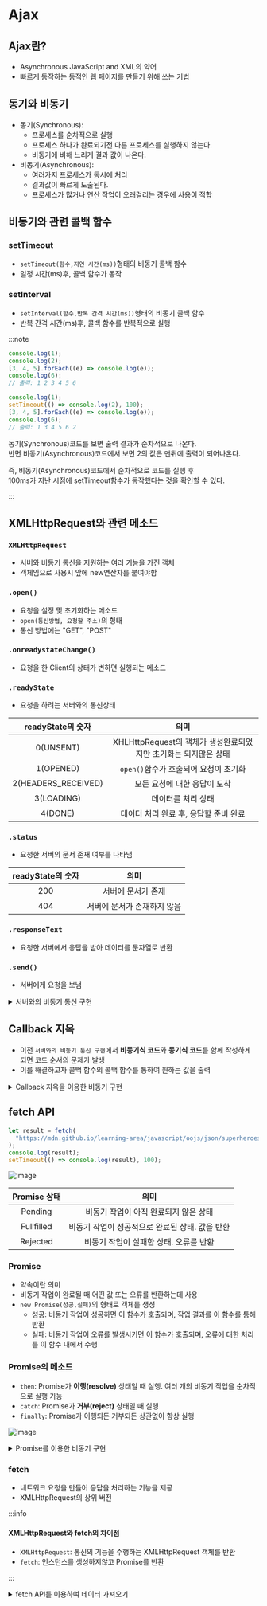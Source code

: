 # Ajax

## Ajax란?

- Asynchronous JavaScript and XML의 약어
- 빠르게 동작하는 동적인 웹 페이지를 만들기 위해 쓰는 기법

## 동기와 비동기

- 동기(Synchronous):
  - 프로세스를 순차적으로 실행
  - 프로세스 하나가 완료되기전 다른 프로세스를 실행하지 않는다.
  - 비동기에 비해 느리게 결과 값이 나온다.
- 비동기(Asynchronous):
  - 여러가지 프로세스가 동시에 처리
  - 결과값이 빠르게 도출된다.
  - 프로세스가 많거나 연산 작업이 오래걸리는 경우에 사용이 적합

## 비동기와 관련 콜백 함수

### setTimeout

- `setTimeout(함수,지연 시간(ms))`형태의 비동기 콜백 함수
- 일정 시간(ms)후, 콜백 함수가 동작

### setInterval

- `setInterval(함수,반복 간격 시간(ms))`형태의 비동기 콜백 함수
- 반복 간격 시간(ms)후, 콜백 함수를 반복적으로 실행

:::note

```js title="동기(Synchronous)"
console.log(1);
console.log(2);
[3, 4, 5].forEach((e) => console.log(e));
console.log(6);
// 출력: 1 2 3 4 5 6
```

```js title="비동기(Asynchronous)"
console.log(1);
setTimeout(() => console.log(2), 100);
[3, 4, 5].forEach((e) => console.log(e));
console.log(6);
// 출력: 1 3 4 5 6 2
```

동기(Synchronous)코드를 보면 출력 결과가 순차적으로 나온다.<br/>
반면 비동기(Asynchronous)코드에서 보면 2의 값은 맨뒤에 출력이 되어나온다.<br/>

즉, 비동기(Asynchronous)코드에서 순차적으로 코드를 실행 후<br/>
100ms가 지난 시점에 setTimeout함수가 동작했다는 것을 확인할 수 있다.

:::

## XMLHttpRequest와 관련 메소드

### `XMLHttpRequest`

- 서버와 비동기 통신을 지원하는 여러 기능을 가진 객체
- 객체임으로 사용시 앞에 new연산자를 붙여야함

### `.open()`

- 요청을 설정 및 초기화하는 메소드
- `open(통신방법, 요청할 주소)`의 형태
- 통신 방법에는 "GET", "POST"

### `.onreadystateChange()`

- 요청을 한 Client의 상태가 변하면 실행되는 메소드

### `.readyState`

- 요청을 하려는 서버와의 통신상태

|  readyState의 숫자  |                              의미                               |
| :-----------------: | :-------------------------------------------------------------: |
|      0(UNSENT)      | XHLHttpRequest의 객체가 생성완료되었지만 초기화는 되지않은 상태 |
|      1(OPENED)      |              `open()`함수가 호출되어 요청이 초기화              |
| 2(HEADERS_RECEIVED) |                  모든 요청에 대한 응답이 도착                   |
|     3(LOADING)      |                       데이터를 처리 상태                        |
|       4(DONE)       |              데이터 처리 완료 후, 응답할 준비 완료              |

### `.status`

- 요청한 서버의 문서 존재 여부를 나타냄

| readyState의 숫자 |            의미             |
| :---------------: | :-------------------------: |
|        200        |     서버에 문서가 존재      |
|        404        | 서버에 문서가 존재하지 않음 |

### `.responseText`

- 요청한 서버에서 응답을 받아 데이터를 문자열로 반환

### `.send()`

- 서버에게 요청을 보냄

<details>
<summary>서버와의 비동기 통신 구현</summary>
<div markdown="1">

```txt title="Hello.txt"
Hello World!!!!
```

```js title="비동기 통신"
let received_data = "";

function request() {
  const requestObj = new XMLHttpRequest(); //통신 객체 생성
  requestObj.open("GET", "Hello.txt"); // GET방식, Hello.txt주소
  requestObj.onreadystatechange = () => {
    // 상태 변화 감지
    if (requestObj.readyState === 4) {
      // 데이터 전송 준비가 완료 되었을 경우
      if (requestObj.status === 200) {
        // 서버의 데이터 존재여부 확인
        received_data = requestObj.responseText; // 데이터를 받아옴
        console.log(received); // "Hello World!!!!"
      }
    }
  };
  requestObj.send(); // 서버에게 데이터 전송
}

request();
console.log(received_data); // ""
```

코드를 실행해보면 빈 문자열이 출력된다.<br/>
이유는 **비동기 처리** 때문이다.<br/>
즉, request()함수는 console.log(received_data)가 출력된 이후 동작을 하기 때문에 빈 문자열을 출력한 것이다.

</div>
</details>

## Callback 지옥

- 이전 `서버와의 비동기 통신 구현`에서 **비동기식 코드**와 **동기식 코드**를 함께 작성하게 되면 코드 순서의 문제가 발생
- 이를 해결하고자 콜백 함수의 콜백 함수를 통하여 원하는 값을 출력

<details>
<summary>Callback 지옥을 이용한 비동기 구현</summary>
<div markdown="1">

```json title="users.json"
{
  "user": [
    {
      "userName": "JJamVa",
      "password": "1234"
    },
    {
      "userName": "Hello",
      "password": "World"
    }
  ]
}
```

```json title="greetings.json"
{
  "greetings": [
    {
      "userName": "JJamVa",
      "greetings": "안녕하세요!"
    }
  ]
}
```

```js title="Callback 지옥"
"use strict";
class UserStorage {
  searchUser(userName, password, onSuccess, onError) {
    // 유저 조회
    const requestObj = new XMLHttpRequest();
    requestObj.open("GET", "users.json"); //users.json에게 접근 설정
    requestObj.onreadystatechange = () => {
      if (requestObj.readyState === 4 && requestObj.status === 200) {
        const result = JSON.parse(requestObj.responseText).user.find(
          (item) => item.userName === userName && item.password === password
        );
        result ? onSuccess(userName) : onError(new Error("not found user"));
      }
    };
    requestObj.send();
  }

  userGreeting(user, onSuccess, onError) {
    // 인사 실행 함수
    const requestObj = new XMLHttpRequest();
    requestObj.open("GET", "greetings.json"); //greeting.json에 접근 설정
    requestObj.onreadystatechange = () => {
      if (requestObj.readyState === 4 && requestObj.status === 200) {
        const result = JSON.parse(requestObj.responseText).greetings.find(
          (item) => item.userName === user
        );
        result ? onSuccess(result) : onError(new Error("no greetings"));
      }
    };
    requestObj.send();
  }
}

const userStorage = new UserStorage();

const userName = "JJamVa";
const userPassword = "1234";

userStorage.searchUser(
  userName,
  userPassword,
  (name) => {
    userStorage.userGreeting(
      name,
      (result) => {
        console.log(`${result.userName}님 ${result.greetings}`);
      },
      (error) => {
        console.log(error);
      }
    );
  },
  (error) => {
    console.log(error);
  }
);
```

:::note

XMLHttpRequest을 통해 데이터를 정상적으로 호출된 JSON의 파일 형태를 객체로 변환하여<br/>
값이 JSON파일에 있을 경우 user의 이름과 인사말을 출력하는 코드이다.<br/>

왜 계속 callback함수를 사용하였을까?<br/>
결론적으로 비동기 작업을 통해 필요한 데이터를 기다려 받기 위해 callback 함수를 지속적으로 사용한 것이다.<br/>
동기 + 비동기 코드에서는 동기코드가 끝난 후, 비동기 작업이 반환하기 때문에 값을 정상적으로 받아오지 못한다.<br/>
반면, 연속적인 비동기 코드에서는 우선적으로 비동기 코드가 실행되고 내부의 비동기 코드가 있을 경우<br/>
내부 비동기 코드의 작업이 마무리 되기 전까지 다음 코드를 실행하지 않는다.

즉, 코드에서 보면 `userStorage.searchUser`에 Argument값을 넣어 실행 한다.<br/>

```js
(name) => {
  userStorage.userGreeting(
    name,
    (result) => {
      console.log(`${result.userName}님 ${result.greetings}`);
    },
    (error) => {
      console.log(error);
    }
  );
};
```

3번째 인자를 보면 Argument값이 userGreeting이라는 callback함수로 동작을 시켰다.<br/>
다시 말해 searchUser함수를 실행시킨 후, onSuccess 혹은 onError에 값이 할당되어<br/>
userGreeting함수에게 전달하며 콜백함수로 실행시킨다.<br/>

:::

</div>
</details>

## fetch API

```js
let result = fetch(
  "https://mdn.github.io/learning-area/javascript/oojs/json/superheroes.json"
);
console.log(result);
setTimeout(() => console.log(result), 100);
```

![image](https://github.com/JJamVa/JJamVa/assets/80045006/400cc7a9-cf73-4de5-b41c-32cfa0e08d70)

| Promise 상태 |                      의미                       |
| :----------: | :---------------------------------------------: |
|   Pending    |      비동기 작업이 아직 완료되지 않은 상태      |
|  Fullfilled  | 비동기 작업이 성공적으로 완료된 상태. 값을 반환 |
|   Rejected   |     비동기 작업이 실패한 상태. 오류를 반환      |

### Promise

- 약속이란 의미
- 비동기 작업이 완료될 때 어떤 값 또는 오류를 반환하는데 사용
- `new Promise(성공,실패)`의 형태로 객체를 생성
  - 성공: 비동기 작업이 성공하면 이 함수가 호출되며, 작업 결과를 이 함수를 통해 반환
  - 실패: 비동기 작업이 오류를 발생시키면 이 함수가 호출되며, 오류에 대한 처리를 이 함수 내에서 수행

### Promise의 메소드

- `then`: Promise가 **이행(resolve)** 상태일 때 실행. 여러 개의 비동기 작업을 순차적으로 실행 가능
- `catch`: Promise가 **거부(reject)** 상태일 때 실행
- `finally`: Promise가 이행되든 거부되든 상관없이 항상 실행

![image](https://github.com/JJamVa/JJamVa/assets/80045006/ae1b28cd-4206-4b90-bfc2-586556f3e3d4)

<details>
<summary>Promise를 이용한 비동기 구현</summary>
<div markdown="1">

```txt title="Hello.txt"
Hello World!!!!
```

```js title="Promise"
const answer = new Promise((resolve, reject) => {
  const requestObj = new XMLHttpRequest();
  requestObj.open("GET", "Hello.txt");
  requestObj.onreadystatechange = () => {
    if (requestObj.readyState === 4) {
      requestObj.status === 200
        ? resolve(requestObj.responseText)
        : reject(new Error(`상태: ${requestObj.status} Error`));
    }
  };
  requestObj.send();
});

answer
  .then((data) => {
    console.log(data); // Hello World!!!!
  })
  .catch((error) => {
    console.error("에러");
  })
  .finally(() => {
    console.log("실행완료");
  });
```

:::note
Promise객체를 이용해 XMLHttpRequest객체의 데이터를 받아오는 코드이다.<br/>
Promise 생성자 함수를 호출하고, 생성자 함수 내부에 resolve와 reject 콜백함수를 전달하여 Promise를 생성<br/>

answer에 Promise가 성공(resolve) 혹은 실패(reject) 상태가 결정되어 Promise객체 값이 지정된다.<br/>
이후 Promise에 정보가 담긴 객체를 이용하여 then, catch, finally를 이용하여 Promise의 상태에 따라 출력을 한다.

:::

</div>
</details>

### fetch

- 네트워크 요청을 만들어 응답을 처리하는 기능을 제공
- XMLHttpRequest의 상위 버전

:::info

#### XMLHttpRequest와 fetch의 차이점

- `XMLHttpRequest`: 통신의 기능을 수행하는 XMLHttpRequest 객체를 반환
- `fetch`: 인스턴스를 생성하지않고 Promise를 반환

:::

<details>
<summary>fetch API를 이용하여 데이터 가져오기</summary>
<div markdown="1">

```txt title="Hello.txt"
Hello World!!!!
```

```js title="fetch API"
fetch("./Hello.txt")
  .then((response) => {
    console.log(response); //Response 객체를 출력
    if (!response.ok) throw new Error(`ERROR!! ${response.status}`);
    return response.text();
  })
  .then((data) => {
    console.log(data); // Hello World!!!!
    return data;
  })
  .catch((error) => {
    console.error("Error");
  })
  .finally(() => console.log("실행완료"));
```

:::note
fetch()를 통해 서버의 주소에 데이터를 가져오도록 설정<br/>
처음 then을 만났을 때, Response의 객체값을 반환 받는다.<br/>

![image](https://github.com/JJamVa/JJamVa/assets/80045006/b13052e3-1fef-4c66-972d-ad4bb24ac93f)


Response객체의 메소드 중 `ok`라는 속성이 있으며, **status(200-299)일 경우 true 아닐 경우에 false**를 가진다.<br/>
만약 ok의 메소드가 false일 경우 `throw new Error`를 통해 콜백함수를 중단 시킨다.<br/>
return을 이용하여 서버에서 받은 데이터 파싱(Response의 메소드)하여 다음 then 콜백함수에 전달을 한다.<br/>
두번째 then에서는 첫번째 then이 반환한 response.text() 데이터의 값을 가지고 출력 한다.<br/>

```js title="fetch API no return"
fetch("./Hello.txt")
  .then((response) => {
    console.log(response); //Response 객체를 출력
    if (!response.ok) throw new Error(`ERROR!! ${response.status}`);
  })
  .then((data) => {
    console.log(data); // undefined
  })
  .catch((error) => {
    console.error("Error");
  })
  .finally(() => console.log("실행완료"));
```

then을 중첩해서 사용가능 하지만 return이 없을 경우 위와 같이 두번째 then에서는 undefined가 출력된다.<br/>
꼭 then을 중첩해서 사용할 때는 return을 사용하여 다음 then에게 데이터를 전달하는 것을 권장<br/>



:::

:::danger
fetch('주소')에서 로컬 파일의 정보를 가져오려고 할 경우, 해당 경로 파일 위치를 정확하게 작성해야한다.<br/>
ex) './Hello.txt', './user/vscode/Hello.txt'
:::

</div>
</details>

